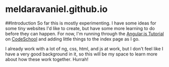 # meldaravaniel.github.io

##Introduction
So far this is mostly experimenting.  I have some ideas for some tiny websites I'd like to create, but have some more learning to do before they can happen.  For now, I'm running through the [Angular.js Tutorial](http://campus.codeschool.com/courses/shaping-up-with-angular-js) on [CodeSchool](https://www.codeschool.com/) and adding little things to the index page as I go.

I already work with a lot of ng, css, html, and js at work, but I don't feel like I have a very good background in it, so this will be my space to learn more about how these work together.  Hurrah!
